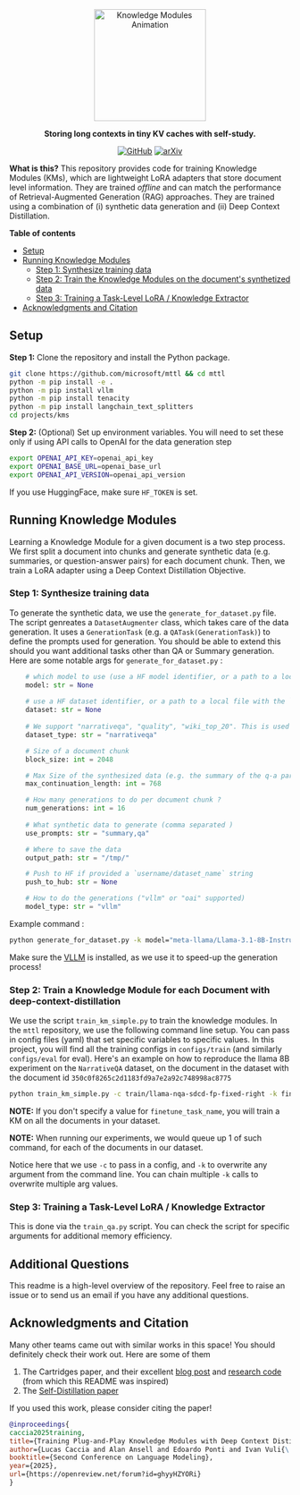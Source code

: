 <div align="center">
    <img src="assets/km.gif" height=200 alt="Knowledge Modules Animation"/>

**Storing long contexts in tiny KV caches with self-study.**


[![GitHub](https://img.shields.io/github/license/microsoft/mttl)](https://img.shields.io/github/license/microsoft/mttl)
[![arXiv](https://img.shields.io/badge/arXiv-2503.08727-b31b1b.svg)](https://arxiv.org/abs/2503.08727)

</div>


**What is this?** This repository provides code for training Knowledge Modules (KMs), which are lightweight LoRA adapters that store document level information. They are trained *offline* and can match the performance of Retrieval-Augmented Generation (RAG) approaches. They are trained using a combination of (i) synthetic data generation and (ii) Deep Context Distillation. 


**Table of contents**
- [Setup](#setup)
- [Running Knowledge Modules](#running-knowledge-modules)
  - [Step 1: Synthesize training data](#step-1-synthesize-training-data)
  - [Step 2: Train the Knowledge Modules on the document's synthetized data](#step-2-train-a-knowledge-module-for-each-document-with-deep-context-distillation)
  - [Step 3: Training a Task-Level LoRA / Knowledge Extractor](#step-3-training-a-task-level-lora--knowledge-extractor)
- [Acknowledgments and Citation](#acknowledgments-and-citation)


## Setup

**Step 1:** Clone the repository and install the Python package.

```bash
git clone https://github.com/microsoft/mttl && cd mttl
python -m pip install -e .
python -m pip install vllm
python -m pip install tenacity
python -m pip install langchain_text_splitters
cd projects/kms
```

**Step 2:** (Optional) Set up environment variables. 
You will need to set these only if using API calls to OpenAI for the data generation step

```bash
export OPENAI_API_KEY=openai_api_key
export OPENAI_BASE_URL=openai_base_url
export OPENAI_API_VERSION=openai_api_version
```

If you use HuggingFace, make sure `HF_TOKEN` is set. 

## Running Knowledge Modules 

Learning a Knowledge Module for a given document is a two step process. We first split a document into chunks and generate synthetic data (e.g. summaries, or question-answer pairs) for each document chunk. Then, we train a LoRA adapter using a Deep Context Distillation Objective. 


### Step 1: Synthesize training data

To generate the synthetic data, we use the `generate_for_dataset.py` file. The script genreates a `DatasetAugmenter` class, which takes care of the data generation. It uses a `GenerationTask` (e.g. a `QATask(GenerationTask)`) to define the prompts used for generation. You should be able to extend this should you want additional tasks other than QA or Summary generation. Here are some notable args for `generate_for_dataset.py` : 


```python
    # which model to use (use a HF model identifier, or a path to a local checkpoint)
    model: str = None
    
    # use a HF dataset identifier, or a path to a local file with the `local://` prefix, e.g. `local://my/local/path
    dataset: str = None 
    
    # We support "narrativeqa", "quality", "wiki_top_20". This is used to know how to format / standardize the document. If you have a custom dataset you should add an option here. 
    dataset_type: str = "narrativeqa"

    # Size of a document chunk
    block_size: int = 2048

    # Max Size of the synthesized data (e.g. the summary of the q-a paris)
    max_continuation_length: int = 768

    # How many generations to do per document chunk ? 
    num_generations: int = 16
    
    # What synthetic data to generate (comma separated )
    use_prompts: str = "summary,qa"

    # Where to save the data 
    output_path: str = "/tmp/"

    # Push to HF if provided a `username/dataset_name` string
    push_to_hub: str = None

    # How to do the generations ("vllm" or "oai" supported)
    model_type: str = "vllm"
```

Example command : 
```bash
python generate_for_dataset.py -k model="meta-llama/Llama-3.1-8B-Instruct" dataset=sordonia/quality_sanitized dataset_type=quality  push_to_hub=pclucas14/quality_llama_8B
```

Make sure the [VLLM](https://github.com/vllm-project/vllm) is installed, as we use it to speed-up the generation process!


### Step 2: Train a Knowledge Module for each Document with deep-context-distillation

We use the script `train_km_simple.py` to train the knowledge modules. In the `mttl` repository, we use the following command line setup. You can pass in config files (yaml) that set specific variables to specific values. In this project, you will find all the training configs in `configs/train` (and similarly `configs/eval` for eval). Here's an example on how to reproduce the llama 8B experiment on the `NarrativeQA` dataset, on the document in the dataset with the document id `350c0f8265c2d1183fd9a7e2a92c748998ac8775`

```bash
python train_km_simple.py -c train/llama-nqa-sdcd-fp-fixed-right -k finetune_task_name=350c0f8265c2d1183fd9a7e2a92c748998ac8775
```

**NOTE:** If you don't specify a value for `finetune_task_name`, you will train a KM on all the documents in your dataset.

**NOTE:** When running our experiments, we would queue up 1 of such command, for each of the documents in our dataset. 

Notice here that we use `-c` to pass in a config, and `-k` to overwrite any argument from the command line. You can chain multiple `-k` calls to overwrite multiple arg values. 


### Step 3: Training a Task-Level LoRA / Knowledge Extractor

This is done via the `train_qa.py` script. You can check the script for specific arguments for additional memory efficiency. 

## Additional Questions
This readme is a high-level overview of the repository. Feel free to raise an issue or to send us an email if you have any additional questions.


## Acknowledgments and Citation
Many other teams came out with similar works in this space! You should definitely check their work out. Here are some of them 
1. The Cartridges paper, and their excellent [blog post](https://hazyresearch.stanford.edu/blog/2025-06-08-cartridges) and [research code](https://github.com/HazyResearch/cartridges/blob/25ac7a9246fad9306171d1638c2b8e9a6bc0d825/README.md) (from which this README was inspired)
2. The [Self-Distillation paper](https://arxiv.org/abs/2412.14964)

If you used this work, please consider citing the paper!

```bibtex
@inproceedings{
caccia2025training,
title={Training Plug-and-Play Knowledge Modules with Deep Context Distillation},
author={Lucas Caccia and Alan Ansell and Edoardo Ponti and Ivan Vuli{\'c} and Alessandro Sordoni},
booktitle={Second Conference on Language Modeling},
year={2025},
url={https://openreview.net/forum?id=ghyyHZYORi}
}
```
